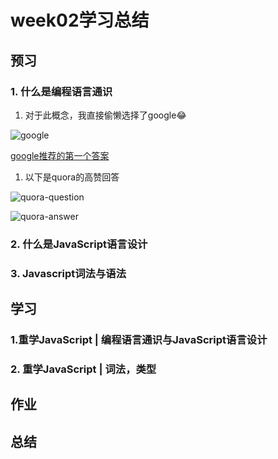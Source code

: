 # week02学习总结

## 预习
### 1. 什么是编程语言通识
1) 对于此概念，我直接偷懒选择了google😂

![google]("../../images/google-search.jpg")

[google推荐的第一个答案]('https://www.guru99.com/computer-programming-tutorial.html')

1) 以下是quora的高赞回答

![quora-question]("../../images/quora-question.jpg")

![quora-answer]("../../images/quora-answer.jpg")





### 2. 什么是JavaScript语言设计

### 3. Javascript词法与语法


## 学习
### 1.重学JavaScript | 编程语言通识与JavaScript语言设计

### 2. 重学JavaScript | 词法，类型


## 作业

## 总结